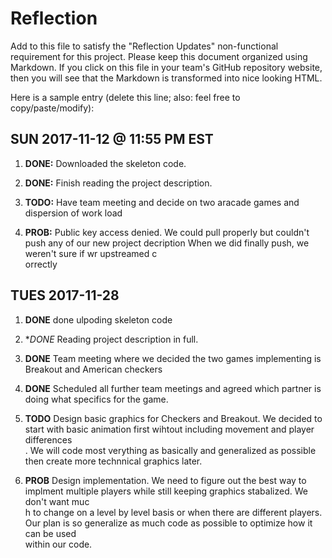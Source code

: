 # Reflection

Add to this file to satisfy the "Reflection Updates" non-functional requirement
for this project. Please keep this document organized using Markdown. If you
click on this file in your team's GitHub repository website, then you will see
that the Markdown is transformed into nice looking HTML.

Here is a sample entry (delete this line; also: feel free to copy/paste/modify):

## SUN 2017-11-12 @ 11:55 PM EST

1. **DONE:** Downloaded the skeleton code.

2. **DONE:** Finish reading the project description.

3. **TODO:** Have team meeting and decide on two aracade games and dispersion of work load

3. **PROB:** Public key access denied. We could pull properly but couldn't push any of our new project decription When we did finally push, we weren't sure if wr upstreamed c\
orrectly


## TUES 2017-11-28

1. **DONE** done ulpoding skeleton code

2. **DONE* Reading project description in full.

3. **DONE** Team meeting where we decided the two games implementing is Breakout and American checkers

4. **DONE** Scheduled all further team meetings and agreed which partner is doing what specifics for the game.

5. **TODO** Design basic graphics for Checkers and Breakout. We decided to start with basic animation first wihtout including movement and player differences\
. We will code most verything as basically and generalized as possible then create more technnical graphics later.

6. **PROB** Design implementation. We need to figure out the best way to implment multiple players while still keeping graphics stabalized. We don't want muc\
h to change on a level by level basis or when there are different players. Our plan is so generalize as much code as possible to optimize how it can be used \
within our code.
